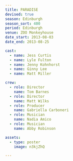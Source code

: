 ```yaml
---
title: PARADISE
devised: true
season: Edinburgh
season_sort: 400
period: Edinburgh
venue: ZOO Monkeyhouse
date_start: 2013-08-03
date_end: 2013-08-25

cast:
  - name: Jess Curtis
  - name: Lyle Fulton
  - name: Jenny Kohnhorst
  - name: Ginny Lee
  - name: Matt Miller

crew:
  - role: Director
    name: Tom Barnes
  - role: Director
    name: Matt Wilks
  - role: Producer
    name: Gabriella Carboneri
  - role: Musician
    name: Nadia Amico
  - role: Musician
    name: Abby Robinson

assets:
  - type: poster
    image: n3kjZhQ

---
```

